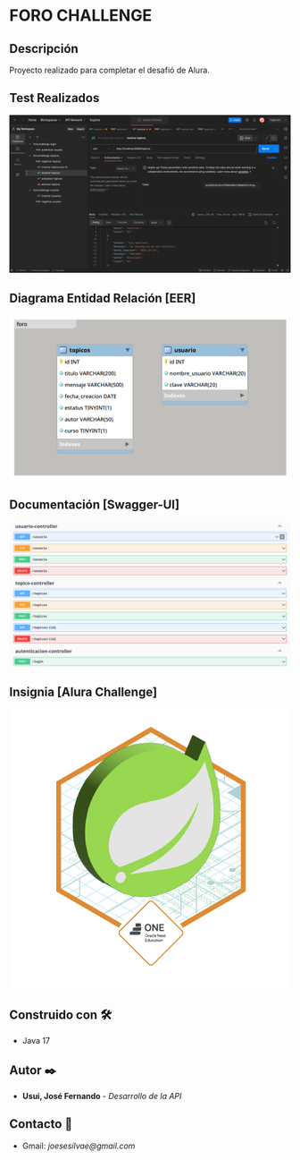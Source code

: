 # FORO CHALLENGE

## Descripción
Proyecto realizado para completar el desafió de Alura.

## Test Realizados
![test](img/test-postman.png)

## Diagrama Entidad Relación [EER]
![eer](img/eer-diagram.png)

## Documentación [Swagger-UI]
![swagger](img/swagger.png)

## Insignia [Alura Challenge]
![insignia](img/insignia.png)

## Construido con 🛠️
* Java 17

## Autor ✒️
* **Usui, José Fernando** - *Desarrollo de la API*

## Contacto 📱
* Gmail: _joesesilvae@gmail.com_